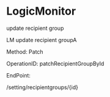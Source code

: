#     LogicMonitor


update recipient group

LM update recipient groupA

Method: Patch

OperationID: patchRecipientGroupById

EndPoint:

/setting/recipientgroups/{id}
